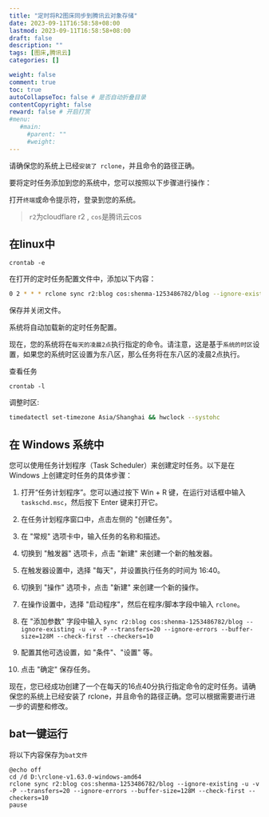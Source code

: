 ```yaml
---
title: "定时将R2图床同步到腾讯云对象存储"
date: 2023-09-11T16:58:58+08:00
lastmod: 2023-09-11T16:58:58+08:00
draft: false
description: ""
tags: [图床,腾讯云]
categories: []

weight: false
comment: true
toc: true
autoCollapseToc: false # 是否自动折叠目录
contentCopyright: false
reward: false # 开启打赏
#menu:
   #main:
     #parent: ""
     #weight:
---
```


请确保您的系统上已经`安装了 rclone`，并且命令的路径正确。

要将定时任务添加到您的系统中，您可以按照以下步骤进行操作：

打开`终端`或命令提示符，登录到您的系统。

>`r2`为cloudflare r2 , `cos`是腾讯云cos

## 在linux中

```shell
crontab -e
```

在打开的定时任务配置文件中，添加以下内容：


   ```bash
   0 2 * * * rclone sync r2:blog cos:shenma-1253486782/blog --ignore-existing -u -v -P --transfers=20 --ignore-errors --buffer-size=128M --check-first --checkers=10
   ```

 保存并关闭文件。

 系统将自动加载新的定时任务配置。

现在，您的系统将在`每天的凌晨2点`执行指定的命令。请注意，这是基于`系统的时区`设置，如果您的系统时区设置为东八区，那么任务将在东八区的凌晨2点执行。

查看任务

```shell
crontab -l
```

调整时区:

```bash
timedatectl set-timezone Asia/Shanghai && hwclock --systohc
```

## 在 Windows 系统中

您可以使用任务计划程序（Task Scheduler）来创建定时任务。以下是在 Windows 上创建定时任务的具体步骤：

1. 打开“任务计划程序”。您可以通过按下 Win + R 键，在运行对话框中输入 `taskschd.msc`，然后按下 Enter 键来打开它。

2. 在任务计划程序窗口中，点击左侧的 "创建任务"。

3. 在 "常规" 选项卡中，输入任务的名称和描述。

4. 切换到 "触发器" 选项卡，点击 "新建" 来创建一个新的触发器。

5. 在触发器设置中，选择 "每天"，并设置执行任务的时间为 16:40。

6. 切换到 "操作" 选项卡，点击 "新建" 来创建一个新的操作。

7. 在操作设置中，选择 "启动程序"，然后在程序/脚本字段中输入 `rclone`。

8. 在 "添加参数" 字段中输入 `sync r2:blog cos:shenma-1253486782/blog --ignore-existing -u -v -P --transfers=20 --ignore-errors --buffer-size=128M --check-first --checkers=10`

9. 配置其他可选设置，如 "条件"、"设置" 等。

10. 点击 "确定" 保存任务。

现在，您已经成功创建了一个在每天的16点40分执行指定命令的定时任务。请确保您的系统上已经安装了 rclone，并且命令的路径正确。您可以根据需要进行进一步的调整和修改。

## bat一键运行

将以下内容保存为`bat文件`

```shell
@echo off
cd /d D:\rclone-v1.63.0-windows-amd64
rclone sync r2:blog cos:shenma-1253486782/blog --ignore-existing -u -v -P --transfers=20 --ignore-errors --buffer-size=128M --check-first --checkers=10
pause
```